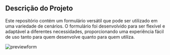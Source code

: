 ## Descrição do Projeto
Este repositório contém um formulário versátil que pode ser utilizado em uma variedade de cenários. O formulário foi desenvolvido para ser flexível e adaptável a diferentes necessidades, proporcionando uma experiência fácil de uso tanto para quem desenvolve quanto para quem utiliza.

![previewform](https://github.com/louispaturle/Formulario/assets/146104572/cb2818e6-7348-4f29-8bec-03019988fc86)
